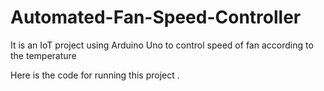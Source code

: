# Automated-Fan-Speed-Controller
It is an IoT project using Arduino Uno to control speed of fan according to the temperature

Here is the code for running this project .
